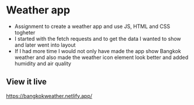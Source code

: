 # Weather app



- Assignment to create a weather app and use JS, HTML and CSS togheter
- I started with the fetch requests and to get the data I wanted to show and later went into layout
- If I had more time I would not only have made the app show Bangkok weather and also made the weather icon element look better and added humidity and air quality

## View it live
https://bangkokweather.netlify.app/
